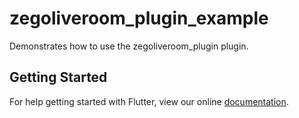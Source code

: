 # zegoliveroom_plugin_example

Demonstrates how to use the zegoliveroom_plugin plugin.

## Getting Started

For help getting started with Flutter, view our online
[documentation](https://flutter.io/).
